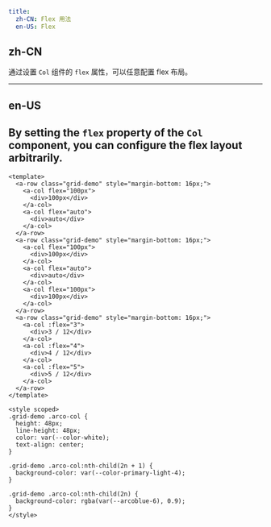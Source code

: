```yaml
title:
  zh-CN: Flex 用法
  en-US: Flex
```

## zh-CN

通过设置 `Col` 组件的 `flex` 属性，可以任意配置 flex 布局。

---

## en-US

## By setting the `flex` property of the `Col` component, you can configure the flex layout arbitrarily.

```vue
<template>
  <a-row class="grid-demo" style="margin-bottom: 16px;">
    <a-col flex="100px">
      <div>100px</div>
    </a-col>
    <a-col flex="auto">
      <div>auto</div>
    </a-col>
  </a-row>
  <a-row class="grid-demo" style="margin-bottom: 16px;">
    <a-col flex="100px">
      <div>100px</div>
    </a-col>
    <a-col flex="auto">
      <div>auto</div>
    </a-col>
    <a-col flex="100px">
      <div>100px</div>
    </a-col>
  </a-row>
  <a-row class="grid-demo" style="margin-bottom: 16px;">
    <a-col :flex="3">
      <div>3 / 12</div>
    </a-col>
    <a-col :flex="4">
      <div>4 / 12</div>
    </a-col>
    <a-col :flex="5">
      <div>5 / 12</div>
    </a-col>
  </a-row>
</template>

<style scoped>
.grid-demo .arco-col {
  height: 48px;
  line-height: 48px;
  color: var(--color-white);
  text-align: center;
}

.grid-demo .arco-col:nth-child(2n + 1) {
  background-color: var(--color-primary-light-4);
}

.grid-demo .arco-col:nth-child(2n) {
  background-color: rgba(var(--arcoblue-6), 0.9);
}
</style>
```
